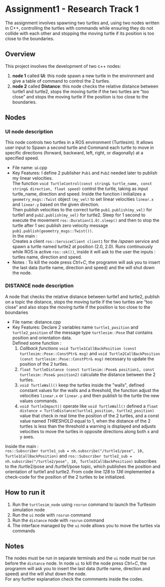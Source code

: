 # Assignment1 - Research Track 1

The assignment involves spawning two turtles and, using two nodes written in C++, controlling the turtles with commands while ensuring they do not collide with each other and stopping the moving turtle if its position is too close to the boundaries.

## Overview
This project involves the development of two c++ nodes:
1. **node 1** called **Ui**: this node spawn a new turtle in the environment and give a table of command to control the 2 turtles.
2. **node 2** called **Distance**: this node checks the relative distance between turtle1 and turtle2, stops the moving turtle if the two turtles are “too close” and stops the moving turtle if the position is too close to the boundaries.

## Nodes

### UI node description
This node controls two turtles in a ROS environment (Turtlesim). It allows user input to Spawn a second turtle and Command each turtle to move in specific directions (forward, backward, left, right, or diagonally) at a specified speed.
* File name: ui.cpp
* Key Features:
I define 2 publisher ```Pub1``` and ```Pub2``` needed later to publish my linear velocities.  
The function ```void TurtleControl(const string& turtle_name, const string& direction, float speed)```  control the turtle, taking as input turtle_name, direction and speed. Inside the function i initializes a ```geometry_msgs::Twist``` object ```(my_vel)``` to set linear velocities ```linear.x``` and ```linear.y``` based on the given direction.  
Then publish velocities to the correct turtle ```pub1.publish(my_vel)``` for turtle1 and ```pub2.publish(my_vel)``` for turtle2.
Sleep for 1 second to execute the movement ```ros::Duration(1.0).sleep()``` and then to stop the turtle after 1 sec publish zero velocity message ```pub1.publish(geometry_msgs::Twist())```.  
In the main :  
Creates a client ```ros::ServiceClient client1``` for the */spawn* service and spawn a turtle named turtle2 at position (2.0, 2.0). Runs continuously while ROS is active ```ros::ok())```, inside it will ask to the user the inputs : turtles name, direction and speed.
* Notes : To kill the node press *Ctrl+C*, the programm will ask you to insert the last data (turtle name, direction and speed) and the will shut down the node.

### DISTANCE node description
A node that checks the relative distance between turtle1 and turtle2, publish on a topic the distance, stops the moving turtle if the two turtles are “too close” and also stops the moving turtle if the position is too close to the boundaries
* File name: distance.cpp
* Key Features:
Declare 2 variables name ```turtle1_position``` and ```turtle2_position``` of the message type ```turtlesim::Pose``` that contains position and orientation data.  
Defined some function :
  1. *Callback functions* ```void Turtle1CallBackPosition (const turtlesim::Pose::ConstPtr& msg)``` and ```void Turtle2CallBackPosition (const turtlesim::Pose::ConstPtr& msg)``` necessary to update the position of the 2 turtles.
  2. ```float TurtleDistance (const turtlesim::Pose& position1, const turtlesim::Pose& position2)``` calculate the distance between the 2 turtles.  
  3. ```void TurtleWall()``` keep the turtles inside the "walls", defined constant values for the walls and a threshold, the function adjust the velocities ```linear.x``` or ```linear.y``` and then publish to the turtle the new values commands.
  4. ```void TurtleImpact()``` operate like ```void TurtleWall()``` defined a ```float distance = TurtleDistance(turtle1_position, turtle2_position)``` value that check in real time the position of the 2 turtles, and a const value named *THRESHOLD* equal to 1, when the distance of the 2 turtles is less than the threshold a warning is displayed and adjusts velocities to move the turtles in opposite directions along both x and y axes.  


Inside the main :  
```ros::Subscriber turtle1_sub = nh.subscribe("/turtle1/pose", 10, Turtle1CallBackPosition)``` and ```ros::Subscriber turtle2_sub = nh.subscribe("/turtle2/pose", 10, Turtle2CallBackPosition)``` subscribes to the /turtle2/pose and /turtle1/pose topic, which publishes the position and orientation of turtle1 and turtle2.
From code line *128* to *136* implemented a check-code for the position of the 2 turtles to be initialized.

## How to run it
1. Run the ```turtlesim_node``` using ```rosrun``` command to launch the Turtlesim simulation node
2. Run the ```ui``` node with ```rosrun``` command
3. Run the ```distance``` node with ```rosrun``` command
4. The interface managed by the ```ui``` node allows you to move the turtles via commands

## Notes
The nodes must be run in separate terminals and the ```ui``` node must be run before the ```distance``` node. In node ```ui``` to kill the node press *Ctrl+C*, the programm will ask you to insert the last data (turtle name, direction and speed) and the will shut down the node.  
For any further explanation check the commments inside the codes.






